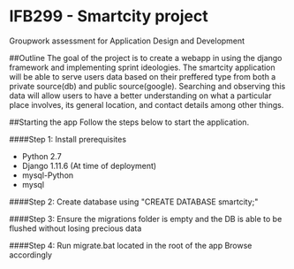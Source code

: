 # IFB299 - Smartcity project
Groupwork assessment for Application Design and Development

##Outline
The goal of the project is to create a webapp in using the django framework and implementing sprint ideologies.
The smartcity application will be able to serve users data based on their preffered type from both a private source(db) and public source(google).
Searching and observing this data will allow users to have a better understanding on what a particular place involves, its general location, and contact details among other things.

##Starting the app
Follow the steps below to start the application.

####Step 1:
Install prerequisites
 - Python 2.7
 - Django 1.11.6 (At time of deployment)
 - mysql-Python
 - mysql

####Step 2:
Create database using "CREATE DATABASE smartcity;"

####Step 3:
Ensure the migrations folder is empty and the DB is able to be flushed without losing precious data


####Step 4:
Run migrate.bat located in the root of the app
Browse accordingly

